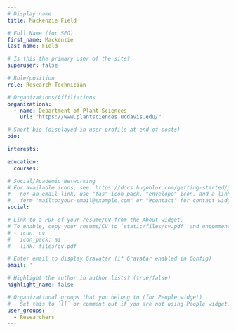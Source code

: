 ```yaml
---
# Display name
title: Mackenzie Field

# Full Name (for SEO)
first_name: Mackenzie
last_name: Field

# Is this the primary user of the site?
superuser: false

# Role/position
role: Research Technician

# Organizations/Affiliations
organizations:
  - name: Department of Plant Sciences
    url: "https://www.plantsciences.ucdavis.edu/"

# Short bio (displayed in user profile at end of posts)
bio:

interests:

education:
  courses:

# Social/Academic Networking
# For available icons, see: https://docs.hugoblox.com/getting-started/page-builder/#icons
#   For an email link, use "fas" icon pack, "envelope" icon, and a link in the
#   form "mailto:your-email@example.com" or "#contact" for contact widget.
social:

# Link to a PDF of your resume/CV from the About widget.
# To enable, copy your resume/CV to `static/files/cv.pdf` and uncomment the lines below.
# - icon: cv
#   icon_pack: ai
#   link: files/cv.pdf

# Enter email to display Gravatar (if Gravatar enabled in Config)
email: ''

# Highlight the author in author lists? (true/false)
highlight_name: false

# Organizational groups that you belong to (for People widget)
#   Set this to `[]` or comment out if you are not using People widget.
user_groups:
  - Researchers
---
```

